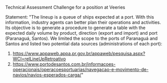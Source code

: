 Technical Assessment Challenge for a position at Veeries

Statement:
"The lineup is a queue of ships expected at a port. With this information, industry agents can better plan their operations and activities. Its objective is to generate a procedure to generate a table with the expected daily volume by product,
direction (export and import) and port (Paranaguá, Santos). We limited the scope to the ports of Paranaguá and Santos and listed two potential data sources (administrations of each port):
1) https://www.appaweb.appa.pr.gov.br/appaweb/pesquisa.aspx?WCI=relLineUpRetroativo
2) https://www.portodesantos.com.br/informacoes-operacionais/operacoesportuarias/navegacao-e-movimento-de-navios/navios-esperados-carga/"
